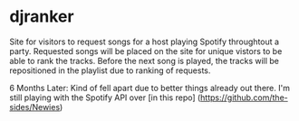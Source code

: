# djranker
Site for visitors to request songs for a host playing Spotify throughtout a party. Requested songs will be placed on the site for unique vistors to be able to rank the tracks. Before the next song is played, the tracks will be repositioned in the playlist due to ranking of requests. 

6 Months Later:
  Kind of fell apart due to better things already out there. I'm still playing with the Spotify API over [in this repo] (https://github.com/the-sides/Newies)
